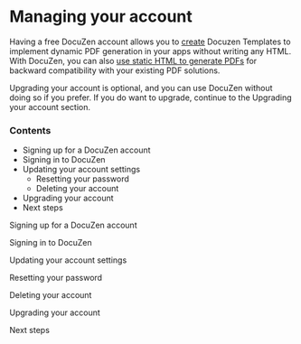 # Managing your account

Having a free DocuZen account allows you to [create](generating-your-first-pdf.md) Docuzen Templates to implement dynamic PDF generation in your apps without writing any HTML. With DocuZen, you can also [use static HTML to generate PDFs](../generating-pdfs/generating-pdfs-from-html.md) for backward compatibility with your existing PDF solutions.

Upgrading your account is optional, and you can use DocuZen without doing so if you prefer. If you do want to upgrade, continue to the Upgrading your account section.

### Contents

* Signing up for a DocuZen account
* Signing in to DocuZen
* Updating your account settings
  * Resetting your password
  * Deleting your account
* Upgrading your account
* Next steps

Signing up for a DocuZen account

Signing in to DocuZen

Updating your account settings

Resetting your password

Deleting your account

Upgrading your account

Next steps
